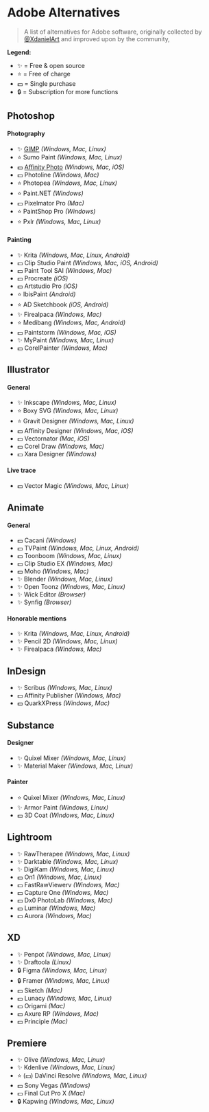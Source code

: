 # Adobe Alternatives

> A list of alternatives for Adobe software, originally collected by [@XdanielArt](https://twitter.com/XdanielArt) and improved upon by the community,

**Legend:**
- ✨ = Free & open source
- ⭐️ = Free of charge
- 💵 = Single purchase
- 🔒 = Subscription for more functions

## Photoshop

#### Photography
- ✨ [GIMP](https://www.gimp.org/) *(Windows, Mac, Linux)*
- ⭐️ Sumo Paint *(Windows, Mac, Linux)*
- 💵 [Affinity Photo](https://affinity.serif.com/en-gb/photo/) *(Windows, Mac, iOS)*
- 💵 Photoline *(Windows, Mac)*
- ⭐️ Photopea *(Windows, Mac, Linux)*
- ⭐️ Paint.NET *(Windows)*
- 💵 Pixelmator Pro *(Mac)*
- ⭐️ PaintShop Pro *(Windows)*
- ⭐️ Pxlr *(Windows, Mac, Linux)*

#### Painting
- ✨ Krita *(Windows, Mac, Linux, Android)*
- 💵 Clip Studio Paint *(Windows, Mac, iOS, Android)*
- 💵 Paint Tool SAI *(Windows, Mac)*
- 💵 Procreate *(iOS)*
- 💵 Artstudio Pro *(iOS)*
- ⭐️ IbisPaint *(Android)*
- ⭐️ AD Sketchbook *(iOS, Android)*
- ✨ Firealpaca *(Windows, Mac)*
- ⭐️ Medibang *(Windows, Mac, Android)*
- 💵 Paintstorm *(Windows, Mac, iOS)*
- ✨ MyPaint *(Windows, Mac, Linux)*
- 💵 CorelPainter *(Windows, Mac)*

## Illustrator

#### General
- ✨ Inkscape *(Windows, Mac, Linux)*
- ⭐️ Boxy SVG *(Windows, Mac, Linux)*
- ⭐️ Gravit Designer *(Windows, Mac, Linux)*
- 💵 Affinity Designer *(Windows, Mac, iOS)*
- 💵 Vectornator *(Mac, iOS)*
- 💵 Corel Draw *(Windows, Mac)*
- 💵 Xara Designer *(Windows)*

#### Live trace
- 💵 Vector Magic *(Windows, Mac, Linux)*

## Animate

#### General
- 💵 Cacani *(Windows)*
- 💵 TVPaint *(Windows, Mac, Linux, Android)*
- 💵 Toonboom *(Windows, Mac, Linux)*
- 💵 Clip Studio EX *(Windows, Mac)*
- 💵 Moho *(Windows, Mac)*
- ✨ Blender *(Windows, Mac, Linux)*
- ✨ Open Toonz *(Windows, Mac, Linux)*
- ✨ Wick Editor *(Browser)*
- ✨ Synfig *(Browser)*

#### Honorable mentions
- ✨ Krita *(Windows, Mac, Linux, Android)*
- ✨ Pencil 2D *(Windows, Mac, Linux)*
- ✨ Firealpaca *(Windows, Mac)*

## InDesign

- ✨ Scribus *(Windows, Mac, Linux)*
- 💵 Affinity Publisher *(Windows, Mac)*
- 💵 QuarkXPress *(Windows, Mac)*

## Substance

#### Designer
- ✨ Quixel Mixer *(Windows, Mac, Linux)*
- ✨ Material Maker *(Windows, Mac, Linux)*

#### Painter
- ⭐️ Quixel Mixer *(Windows, Mac, Linux)*
- ✨ Armor Paint *(Windows, Linux)*
- 💵 3D Coat *(Windows, Mac, Linux)*

## Lightroom

- ✨ RawTherapee *(Windows, Mac, Linux)*
- ✨ Darktable *(Windows, Mac, Linux)*
- ✨ DigiKam *(Windows, Mac, Linux)*
- 💵 On1 *(Windows, Mac, Linux)*
- 💵 FastRawViewerv *(Windows, Mac)*
- 💵 Capture One *(Windows, Mac)*
- 💵 Dx0 PhotoLab *(Windows, Mac)*
- 💵 Luminar *(Windows, Mac)*
- 💵 Aurora *(Windows, Mac)*

## XD

- ✨ Penpot *(Windows, Mac, Linux)*
- ✨ Draftoola *(Linux)*
- 🔒 Figma *(Windows, Mac, Linux)*
- 🔒 Framer *(Windows, Mac, Linux)*
- 💵 Sketch *(Mac)*
- 💵 Lunacy *(Windows, Mac, Linux)*
- 💵 Origami *(Mac)*
- 💵 Axure RP *(Windows, Mac)*
- 💵 Principle *(Mac)*

## Premiere

- ✨ Olive *(Windows, Mac, Linux)*
- ✨ Kdenlive *(Windows, Mac, Linux)*
- ⭐️ (💵) DaVinci Resolve *(Windows, Mac, Linux)*
- 💵 Sony Vegas *(Windows)*
- 💵 Final Cut Pro X *(Mac)*
- 🔒 Kapwing *(Windows, Mac, Linux)*
